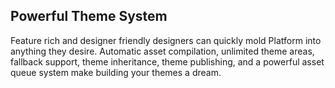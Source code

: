 ## Powerful Theme System

Feature rich and designer friendly designers can quickly mold Platform into anything they desire. Automatic asset compilation, unlimited theme areas, fallback support, theme inheritance, theme publishing, and a powerful asset queue system make building your themes a dream.
